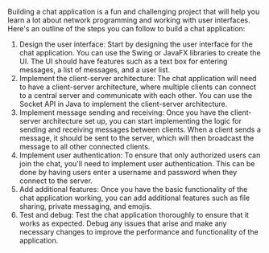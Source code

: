 Building a chat application is a fun and challenging project that will help you learn a lot about network programming and working with user interfaces. Here's an outline of the steps you can follow to build a chat application:

1. Design the user interface: Start by designing the user interface for the chat application. You can use the Swing or JavaFX libraries to create the UI. The UI should have features such as a text box for entering messages, a list of messages, and a user list.
2. Implement the client-server architecture: The chat application will need to have a client-server architecture, where multiple clients can connect to a central server and communicate with each other. You can use the Socket API in Java to implement the client-server architecture.
3. Implement message sending and receiving: Once you have the client-server architecture set up, you can start implementing the logic for sending and receiving messages between clients. When a client sends a message, it should be sent to the server, which will then broadcast the message to all other connected clients.
4. Implement user authentication: To ensure that only authorized users can join the chat, you'll need to implement user authentication. This can be done by having users enter a username and password when they connect to the server.
5. Add additional features: Once you have the basic functionality of the chat application working, you can add additional features such as file sharing, private messaging, and emojis.
6. Test and debug: Test the chat application thoroughly to ensure that it works as expected. Debug any issues that arise and make any necessary changes to improve the performance and functionality of the application.